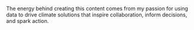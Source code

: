 The energy behind creating this content comes from my passion for using data to drive climate solutions that inspire collaboration, inform decisions, and spark action.
